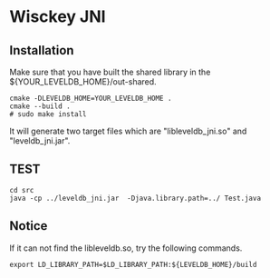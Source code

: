 # Wisckey JNI
## Installation

Make sure that you have built the shared library in the ${YOUR_LEVELDB_HOME}/out-shared.

```shell
cmake -DLEVELDB_HOME=YOUR_LEVELDB_HOME .
cmake --build .
# sudo make install
```

It will generate two target files which are "libleveldb_jni.so" and "leveldb_jni.jar".

## TEST
```shell
cd src
java -cp ../leveldb_jni.jar  -Djava.library.path=../ Test.java
```

## Notice
If it can not find the libleveldb.so, try the following commands.

```shell
export LD_LIBRARY_PATH=$LD_LIBRARY_PATH:${LEVELDB_HOME}/build
```